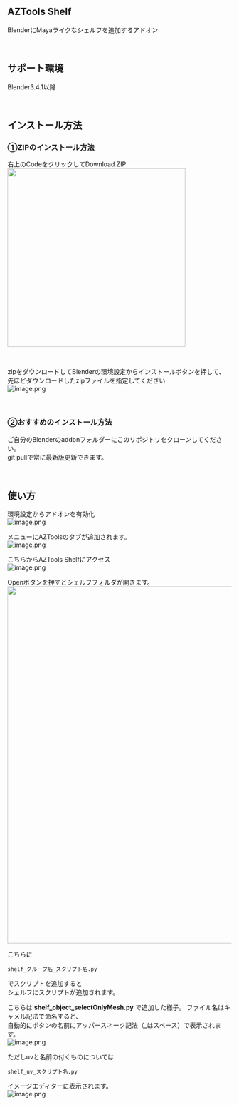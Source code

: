 ## AZTools Shelf

BlenderにMayaライクなシェルフを追加するアドオン<br>

<br>

## サポート環境

Blender3.4.1以降<br>

<br>


## インストール方法

### ①ZIPのインストール方法

右上のCodeをクリックしてDownload ZIP<br>
<img width="400" src="https://qiita-image-store.s3.ap-northeast-1.amazonaws.com/0/704965/28b2cbe0-765e-8aad-753c-1e6bdb8d28d2.png">

<br>

zipをダウンロードしてBlenderの環境設定からインストールボタンを押して、<br>
先ほどダウンロードしたzipファイルを指定してください<br>
![image.png](https://qiita-image-store.s3.ap-northeast-1.amazonaws.com/0/704965/a46099e1-4d81-a5a0-c247-36b2821ce30b.png)

<br>

### ②おすすめのインストール方法

ご自分のBlenderのaddonフォルダーにこのリポジトリをクローンしてください。<br>
git pullで常に最新版更新できます。

<br>


## 使い方<br>
環境設定からアドオンを有効化<br>
![image.png](https://qiita-image-store.s3.ap-northeast-1.amazonaws.com/0/704965/aa79819f-ef5e-f0ec-004f-21d4d80dbebd.png)

メニューにAZToolsのタブが追加されます。<br>
![image.png](https://qiita-image-store.s3.ap-northeast-1.amazonaws.com/0/704965/75d0499b-29ec-7d0f-69f4-59004902d005.png)

こちらからAZTools Shelfにアクセス<br>
![image.png](https://qiita-image-store.s3.ap-northeast-1.amazonaws.com/0/704965/10acc8eb-80e0-a3be-dbdb-92aacb887dc2.png)

Openボタンを押すとシェルフフォルダが開きます。<br>
<img width="800" src="https://qiita-image-store.s3.ap-northeast-1.amazonaws.com/0/704965/5cd47543-6860-02c6-ba76-d97511258a42.png">


こちらに
```
shelf_グループ名_スクリプト名.py
```
でスクリプトを追加すると<br>
シェルフにスクリプトが追加されます。

こちらは
**shelf_object_selectOnlyMesh.py**
で追加した様子。
ファイル名はキャメル記法で命名すると、<br>
自動的にボタンの名前にアッパースネーク記法（_はスペース）で表示されます。<br>
![image.png](https://qiita-image-store.s3.ap-northeast-1.amazonaws.com/0/704965/29192cb4-0ab1-33eb-d19f-db07fe21e2fe.png)

ただしuvと名前の付くものについては
```
shelf_uv_スクリプト名.py
```
イメージエディターに表示されます。<br>
![image.png](https://qiita-image-store.s3.ap-northeast-1.amazonaws.com/0/704965/fc70898f-84b4-c6f3-dafc-0e2e42691ea4.png)
